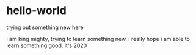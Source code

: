 # hello-world
trying out something new here

i am king mighty, trying to learn something new.
i really hope i am able to learn something good.
it's 2020
